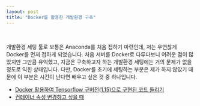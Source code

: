 ```yaml
---
layout: post
title: "Docker를 활용한 개발환경 구축"
---
```


<br>

개발환경 세팅 툴로 보통은 Anaconda를 처음 접하기 마련인데, 저는 우연찮게 Docker를 먼저 접하게 되었습니다. 처음 서버를 Docker로 다루다보니 어려운 점이 많았지만 그만큼 유익했고, 지금은 구축하고자 하는 개발환경 세팅에는 거의 문제가 없을 정도로 익힌 상태입니다. 다만, Docker를 초기에 세팅하는 부분은 제가 하지 않았기 때문에 이 부분은 시간이 난다면 배우고 싶은 것 중 하나입니다. 

- [Docker 활용하여 Tensorflow 구버전(1.15)으로 구현된 코드 돌리기](https://suhwanmylife.github.io/Tensorflow-%EA%B5%AC%EB%B2%84%EC%A0%84(1.15)%EC%9C%BC%EB%A1%9C-%EA%B5%AC%ED%98%84%EB%90%9C-%EC%BD%94%EB%93%9C-%EB%8F%8C%EB%A6%AC%EA%B8%B0/)
- [컨테이너 속성 변경하고 싶을 때](https://suhwanmylife.github.io/%EC%BB%A8%ED%85%8C%EC%9D%B4%EB%84%88-%EC%86%8D%EC%84%B1-%EB%B3%80%EA%B2%BD%ED%95%98%EA%B3%A0-%EC%8B%B6%EC%9D%84-%EB%95%8C/)

